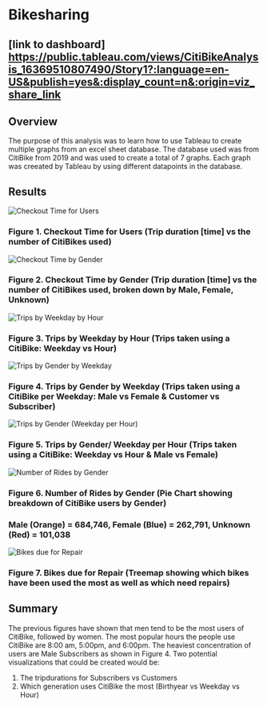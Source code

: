 # Bikesharing

## [link to dashboard] https://public.tableau.com/views/CitiBikeAnalysis_16369510807490/Story1?:language=en-US&publish=yes&:display_count=n&:origin=viz_share_link

## Overview
The purpose of this analysis was to learn how to use Tableau to create multiple graphs from an excel sheet database. The database used was from CitiBike from 2019 and was used to create a total of 7 graphs. Each graph was creeated by Tableau by using different datapoints in the database.

## Results
![Checkout Time for Users](https://user-images.githubusercontent.com/88119309/148710060-1b43f825-bdb0-492b-9167-a042dc854687.PNG)
### Figure 1. Checkout Time for Users (Trip duration [time] vs the number of CitiBikes used)
![Checkout Time by Gender](https://user-images.githubusercontent.com/88119309/148710067-c72e77c1-1e6c-4737-b0d5-4744b384fe78.PNG)
### Figure 2. Checkout Time by Gender (Trip duration [time] vs the number of CitiBikes used, broken down by Male, Female, Unknown)
![Trips by Weekday by Hour](https://user-images.githubusercontent.com/88119309/148710083-6d7a05ac-22e9-4bb8-9a08-6d9caf9d6b70.PNG)
### Figure 3. Trips by Weekday by Hour (Trips taken using a CitiBike: Weekday vs Hour)
![Trips by Gender by Weekday](https://user-images.githubusercontent.com/88119309/148710093-30b19de4-7e80-4ee8-a67c-c21729c1e531.PNG)
### Figure 4. Trips by Gender by Weekday (Trips taken using a CitiBike per Weekday: Male vs Female & Customer vs Subscriber)
![Trips by Gender (Weekday per Hour)](https://user-images.githubusercontent.com/88119309/148710099-e8f18168-97c4-4e55-bf0b-4c1a5a89472e.PNG)
### Figure 5. Trips by Gender/ Weekday per Hour (Trips taken using a CitiBike: Weekday vs Hour & Male vs Female)
![Number of Rides by Gender](https://user-images.githubusercontent.com/88119309/148710105-400dafee-788c-47e3-8102-fd0d23a93aee.PNG)
### Figure 6. Number of Rides by Gender (Pie Chart showing breakdown of CitiBike users by Gender)
### Male (Orange) = 684,746, Female (Blue) = 262,791, Unknown (Red) = 101,038
![Bikes due for Repair](https://user-images.githubusercontent.com/88119309/148710111-36837ffe-d207-4594-a5bf-d87f3a19ba2f.PNG)
### Figure 7. Bikes due for Repair (Treemap showing which bikes have been used the most as well as which need repairs)

## Summary
The previous figures have shown that men tend to be the most users of CitiBike, followed by women. The most popular hours the people use CitiBike are 8:00 am, 5:00pm, and 6:00pm. 
The heaviest concentration of users are Male Subscribers as shown in Figure 4. 
Two potential visualizations that could be created would be:
1. The tripdurations for Subscribers vs Customers
2. Which generation uses CitiBike the most (Birthyear vs Weekday vs Hour)
